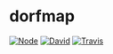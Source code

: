 # dorfmap
[![Node](https://img.shields.io/badge/node-%3E%3D4-brightgreen.svg?style=flat-square)](https://npmjs.com)
[![David](https://img.shields.io/david/chaosdorf/dorfmap.svg?style=flat-square)](https://david-dm.org/chaosdorf/dorfmap)
[![Travis](https://img.shields.io/travis/chaosdorf/dorfmap.svg?style=flat-square)](https://travis-ci.org/chaosdorf/dorfmap)
